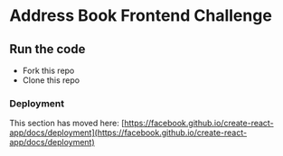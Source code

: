 # Address Book Frontend Challenge

## Run the code

- Fork this repo
- Clone this repo



### Deployment

This section has moved here: [https://facebook.github.io/create-react-app/docs/deployment](https://facebook.github.io/create-react-app/docs/deployment)
